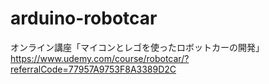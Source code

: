 # arduino-robotcar
オンライン講座「マイコンとレゴを使ったロボットカーの開発」
https://www.udemy.com/course/robotcar/?referralCode=77957A9753F8A3389D2C
